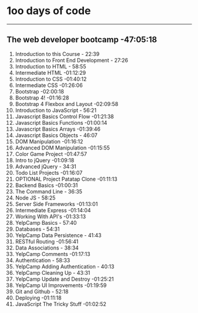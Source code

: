 # 1oo days of code

-----------------------------------------------------
The web developer bootcamp                  -47:05:18
--------------------------------------------------------
1. Introduction to this Course              -   22:39
2. Introduction to Front End Development    -   27:26
3. Introduction to HTML                     -   58:55
4. Intermediate HTML                        -01:12:29
5. Introduction to CSS                      -01:40:12
6. Intermediate CSS                         -01:26:06
7. Bootstrap                                -02:00:18  
8. Bootstrap 4!                             -01:16:28
9. Bootstrap 4 Flexbox and Layout           -02:09:58
10. Introduction to JavaScript              -   56:21
11. Javascript Basics Control Flow          -01:21:38
12. Javascript Basics Functions             -01:00:14
13. Javascript Basics Arrays                -01:39:46
14. Javascript Basics Objects               -   46:07
15. DOM Manipulation                        -01:16:12
16. Advanced DOM Manipulation               -01:15:55
17. Color Game Project                      -01:47:57
18. Intro to jQuery                         -01:09:18
19. Advanced jQuery                         -   34:31
20. Todo List Projects                      -01:16:07
21. OPTIONAL Project Patatap Clone          -01:11:13
22. Backend Basics                          -01:00:31
23. The Command Line                        -   36:35
24. Node JS                                 -   58:25
25. Server Side Frameworks                  -01:13:01
26. Intermediate Express                    -01:14:04
27. Working With API's                      -01:33:13
28. YelpCamp Basics                         -   57:40
29. Databases                               -   54:31
30. YelpCamp Data Persistence               -   41:43
31. RESTful Routing                         -01:56:41
32. Data Associations                       -   38:34
33. YelpCamp Comments                       -01:17:13
34. Authentication                          -   58:33
35. YelpCamp Adding Authentication          -   40:13
36. YelpCamp Cleaning Up                    -   43:31
37. YelpCamp Update and Destroy             -01:25:21
38. YelpCamp UI Improvements                -01:19:59
39. Git and Github                          -   52:18
40. Deploying                               -01:11:18
41. JavaScript The Tricky Stuff             -01:02:52